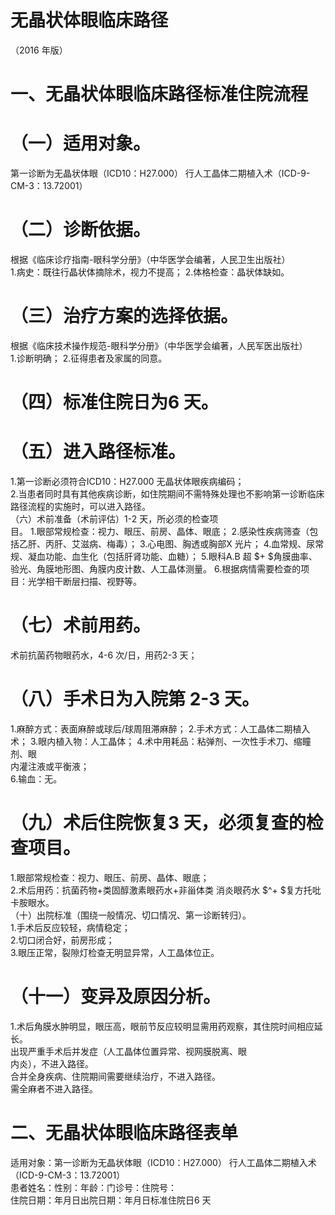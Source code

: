 # 无晶状体眼临床路径  
（2016 年版）  
# 一、无晶状体眼临床路径标准住院流程  
# （一）适用对象。  
第一诊断为无晶状体眼（ICD10：H27.000） 行人工晶体二期植入术（ICD-9-CM-3：13.72001）  
# （二）诊断依据。  
根据《临床诊疗指南-眼科学分册》（中华医学会编著，人民卫生出版社）  
1.病史：既往行晶状体摘除术，视力不提高； 2.体格检查：晶状体缺如。  
# （三）治疗方案的选择依据。  
根据《临床技术操作规范-眼科学分册》（中华医学会编著，人民军医出版社）  
1.诊断明确； 2.征得患者及家属的同意。  
# （四）标准住院日为6 天。  
# （五）进入路径标准。  
1.第一诊断必须符合ICD10：H27.000 无晶状体眼疾病编码；  
2.当患者同时具有其他疾病诊断，如住院期间不需特殊处理也不影响第一诊断临床路径流程的实施时，可以进入路径。  
（六）术前准备（术前评估）1-2 天，所必须的检查项  
目。 1.眼部常规检查：视力、眼压、前房、晶体、眼底；  2.感染性疾病筛查（包括乙肝、丙肝、艾滋病、梅毒）； 3.心电图、胸透或胸部X 光片；  4.血常规、尿常规、凝血功能、血生化（包括肝肾功能、血糖）； 5.眼科A.B 超 $+ $角膜曲率、验光、角膜地形图、角膜内皮计数、人工晶体测量。 6.根据病情需要检查的项目：光学相干断层扫描、视野等。  
# （七）术前用药。  
术前抗菌药物眼药水，4-6 次/日，用药2-3 天；  
# （八）手术日为入院第 2-3 天。  
1.麻醉方式：表面麻醉或球后/球周阻滞麻醉；              2.手术方式：人工晶体二期植入术； 3.眼内植入物：人工晶体；                   4.术中用耗品：粘弹剂、一次性手术刀、缩瞳剂、眼  
内灌注液或平衡液；  
6.输血：无。  
# （九）术后住院恢复3 天，必须复查的检查项目。  
1.眼部常规检查：视力、眼压、前房、晶体、眼底；  
2.术后用药：抗菌药物+类固醇激素眼药水+非甾体类 消炎眼药水 $^+ $复方托吡卡胺眼水。  
（十）出院标准（围绕一般情况、切口情况、第一诊断转归）。  
1.手术后反应较轻，病情稳定；  
2.切口闭合好，前房形成；  
3.眼压正常，裂隙灯检查无明显异常，人工晶体位正。  
# （十一）变异及原因分析。  
1.术后角膜水肿明显，眼压高，眼前节反应较明显需用药观察，其住院时间相应延长。  
出现严重手术后并发症（人工晶体位置异常、视网膜脱离、眼  
内炎），不进入路径。  
合并全身疾病、住院期间需要继续治疗，不进入路径。  
需全麻者不进入路径。  
# 二、无晶状体眼临床路径表单  
适用对象：第一诊断为无晶状体眼（ICD10：H27.000） 行人工晶体二期植入术（ICD-9-CM-3：13.72001）  
患者姓名：性别：年龄：门诊号：住院号：  
住院日期：年月日出院日期：年月日标准住院日6 天  
